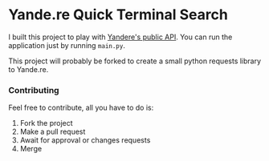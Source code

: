 # Yande.re Quick Terminal Search

I built this project to play with [Yandere's public API](https://yande.re/help/api). 
You can run the application just by running `main.py`.

This project will probably be forked to create a small python requests library to Yande.re.

### Contributing

Feel free to contribute, all you have to do is:

1. Fork the project
2. Make a pull request
3. Await for approval or changes requests
4. Merge